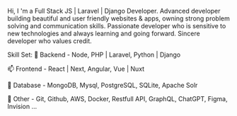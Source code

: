 Hi, I 'm a Full Stack JS | Laravel | Django Developer.
Advanced developer building beautiful and user friendly websites & apps, owning strong problem solving and communication skills.
Passionate developer who is sensitive to new technologies and always learning and going forward.
Sincere developer who values credit.


Skill Set:
🌱 Backend - Node, PHP | Laravel, Python | Django

📫 Frontend - React | Next, Angular, Vue | Nuxt

💞️ Database - MongoDB, Mysql, PostgreSQL, SQLite, Apache Solr

👀 Other - Git, Github, AWS, Docker, Restfull API, GraphQL, ChatGPT, Figma, Invision ...

